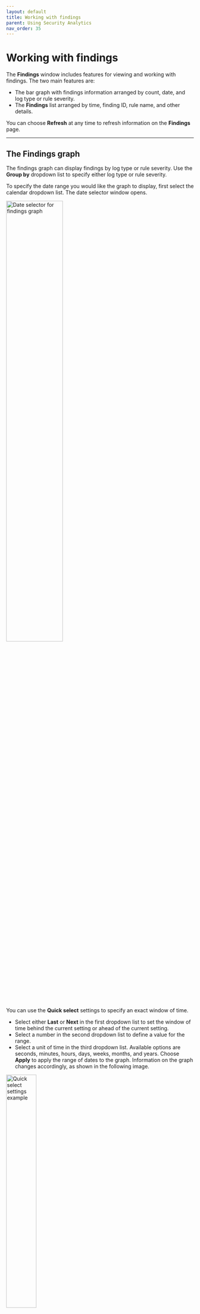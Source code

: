 ```yaml
---
layout: default
title: Working with findings
parent: Using Security Analytics
nav_order: 35
---
```


# Working with findings

The **Findings** window includes features for viewing and working with findings. The two main features are:
* The bar graph with findings information arranged by count, date, and log type or rule severity.
* The **Findings** list arranged by time, finding ID, rule name, and other details.

You can choose **Refresh** at any time to refresh information on the **Findings** page.

---
## The Findings graph

The findings graph can display findings by log type or rule severity. Use the **Group by** dropdown list to specify either log type or rule severity.

To specify the date range you would like the graph to display, first select the calendar dropdown list. The date selector window opens.

<img src="{{site.url}}{{site.baseurl}}/images/Security/find-date-pick.png" alt="Date selector for findings graph" width="55%">

You can use the **Quick select** settings to specify an exact window of time.
* Select either **Last** or **Next** in the first dropdown list to set the window of time behind the current setting or ahead of the current setting.
* Select a number in the second dropdown list to define a value for the range.
* Select a unit of time in the third dropdown list. Available options are seconds, minutes, hours, days, weeks, months, and years.
Choose **Apply** to apply the range of dates to the graph. Information on the graph changes accordingly, as shown in the following image.

<img src="{{site.url}}{{site.baseurl}}/images/Security/quickset.png" alt="Quick select settings example" width="40%">

You can use the left and right arrows to move the window of time behind the current range of dates or ahead of the current range of dates. When you use these arrows, the start and end dates appear in the date range field. You can then select each one to set an absolute, relative, or current date and time. For absolute and relative changes, choose **Update** to apply the changes.

<img src="{{site.url}}{{site.baseurl}}/images/Security/date-pick.png" alt="Altering date range" width="55%">

As an alternative, you can select an option in the **Commonly used** section (see the preceding image of the calendar dropdown list) to conveniently set a window of time. Options include date ranges such as **Today**, **Yesterday**, **this week**, and **week to date**. 

When one of the commonly used windows of time is selected, you can choose **Show dates** in the date range field to populate the range of dates. Following that, you can select either the start date or end date to specify an absolute, relative, or current date and time setting. For absolute and relative changes, choose **Update** to apply the changes.

As one more alternative, you can select an option from the **Recently used date ranges** section to go back to a previous setting.

---
## The Findings list

The **Findings** list displays all findings according to the time of the finding, the finding ID, the rule name that generated the finding, the detector that captured the finding, and other details, as shown in the following image.

<img src="{{site.url}}{{site.baseurl}}/images/Security/finding-list.png" alt="A list of all findings" width="85%">

Use the **Rule severity** dropdown list to filter the list of findings by severity. Use the **log type** dropdown list to filter the list by log type.

The **Actions** column includes two options for each finding:
* The diagonal arrow provides a way to open the [**Finding details**](#finding-details) pane, which describes the finding according to parameters defined when creating the detector and includes the document that generated the finding.
* The bell icon allows you to open the **Create detector alert trigger** pane, where you can quickly set up an alert for the specific finding and modify rules and their conditions as required.
For information about setting up alerts, see [Step 4. Set up alerts]({{site.url}}{{site.baseurl}}/security-analytics/sec-analytics-config/detectors-config/#step-4-set-up-alerts) in the detector creation documentation.

### Finding details

Each finding in the list also includes a **Finding ID**. In addition to using the diagonal arrow in **Actions**, you can select the ID to open the **Finding details** pane. An example of **Finding details** is shown in the following image.

<img src="{{site.url}}{{site.baseurl}}/images/Security/findings1.png" alt="Finding details pane" width="60%">

#### Viewing surrounding documents

The **Finding details** pane contains specific information about the finding, including the document that generated the finding. To investigate the series of events that led to the finding or followed the finding, you can select **View surrounding documents** to open the document in the **Discover** panel and view other documents preceding or following it.

1. Open **Finding details** by selecting the **Finding ID** in the **Findings** list.
1. In the **Documents** section, select **View surrounding documents**. If an index pattern already exists for the document, the **Discover** panel opens and displays the document. If an index pattern does not exist, the **Create index pattern to view documents** window opens and prompts you to create an index pattern, as shown in the following image.

    <img src="{{site.url}}{{site.baseurl}}/images/Security/findings2.png" alt="popup window prompting users to create an index pattern" width="60%">

1. In the **Create index pattern to view documents** window, the index pattern name is automatically populated. Enter the appropriate time field from the log index used to determine the timing for log events. For information on mapping log fields to detector fields, see [Step 2. Create field mappings]({{site.url}}{{site.baseurl}}/security-analytics/sec-analytics-config/detectors-config/#step-2-create-field-mappings). Choose **Create index pattern**. The **Create index pattern to view documents** confirmation window opens.
1. Select **View surrounding documents** in the confirmation window. The **Discover** panel opens, as shown in the following image.

    <img src="{{site.url}}{{site.baseurl}}/images/Security/findings4.png" alt="Discover panel with surrounding documents" width="85%">
    
The **Discover** panel displays the document that generated the finding with a highlighted background. Other documents that came either before or after the event are also displayed.

For details about working with **Discover** in OpenSearch Dashboards, see [Exploring data]({{site.url}}{{site.baseurl}}/dashboards/discover/index-discover/).

#### Viewing correlated findings

To see how the finding is correlated with other findings, select the **Correlations** tab. Correlations are relationships between findings that express a particular threat scenario involving multiple log types. Information in the **Correlated findings** table shows the time at which a correlated finding was generated, a finding's ID, the log type used to generate the finding, its threat severity, and the correlation score---a measure of its proximity to the reference finding---as shown in the following image.

<img src="{{site.url}}{{site.baseurl}}/images/Security/corr-details-findings.png" alt="A table of correlated findings with respect to the reference finding" width="60%">

You can select **View correlations graph** to visualize correlations between the findings. For more information about using the correlation graph, see [Working with the correlation graph]({{site.url}}{{site.baseurl}}/security-analytics/usage/correlation-graph/).
